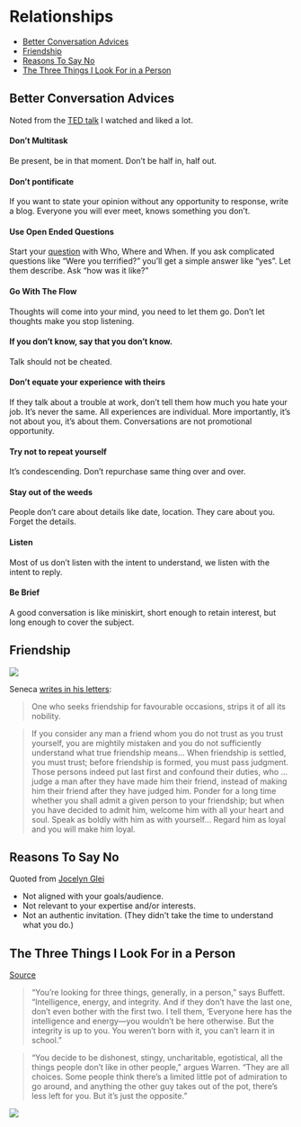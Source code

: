 # Relationships

* [Better Conversation Advices](#better-conversation-advices)
* [Friendship](#friendship)
* [Reasons To Say No](#reasons-to-say-no)
* [The Three Things I Look For in a Person](#the-three-things-i-look-for-in-a-person)

## Better Conversation Advices

Noted from the [TED talk](https://www.ted.com/talks/celeste_headlee_10_ways_to_have_a_better_conversation) I watched and liked a lot.

#### Don’t Multitask
Be present, be in that moment. Don’t be half in, half out.

#### Don’t pontificate
If you want to state your opinion without any opportunity to response, write a blog. Everyone you will ever meet, knows something you don’t.

#### Use Open Ended Questions
Start your [question]() with Who, Where and When. If you ask complicated questions like “Were you terrified?” you’ll get a simple answer like “yes”. Let them describe. Ask “how was it like?”

#### Go With The Flow
Thoughts will come into your mind, you need to let them go. Don’t let thoughts make you stop listening.

#### If you don’t know, say that you don’t know.
Talk should not be cheated.

#### Don’t equate your experience with theirs
If they talk about a trouble at work, don’t tell them how much you hate your job. It’s never the same. All experiences are individual. More importantly, it’s not about you, it’s about them. Conversations are not promotional opportunity.

#### Try not to repeat yourself
It’s condescending. Don’t repurchase same thing over and over.

#### Stay out of the weeds
People don’t care about details like date, location. They care about you. Forget the details.

#### Listen
Most of us don’t listen with the intent to understand, we listen with the intent to reply.

#### Be Brief
A good conversation is like miniskirt, short enough to retain interest, but long enough to cover the subject.

## Friendship

![](https://cldup.com/45jCK3YVWS.jpg)

Seneca [writes in his letters](https://www.brainpickings.org/2017/05/19/seneca-friendship/):

> One who seeks friendship for favourable occasions, strips it of all its nobility.

> If you consider any man a friend whom you do not trust as you trust yourself, you are mightily mistaken and you do not sufficiently understand what true friendship means… When friendship is settled, you must trust; before friendship is formed, you must pass judgment. Those persons indeed put last first and confound their duties, who … judge a man after they have made him their friend, instead of making him their friend after they have judged him. Ponder for a long time whether you shall admit a given person to your friendship; but when you have decided to admit him, welcome him with all your heart and soul. Speak as boldly with him as with yourself… Regard him as loyal and you will make him loyal.

## Reasons To Say No

Quoted from [Jocelyn Glei](https://twitter.com/jkglei/status/934103114566766594)

* Not aligned with your goals/audience.
* Not relevant to your expertise and/or interests.
* Not an authentic invitation. (They didn't take the time to understand what you do.)


## The Three Things I Look For in a Person

[Source](https://www.fs.blog/2013/05/warren-buffett-the-three-things-i-look-for-in-a-person/)


> “You’re looking for three things, generally, in a person,” says Buffett. “Intelligence, energy, and integrity. And if they don’t have the last one, don’t even bother with the first two. I tell them, ‘Everyone here has the intelligence and energy—you wouldn’t be here otherwise. But the integrity is up to you. You weren’t born with it, you can’t learn it in school.”

> “You decide to be dishonest, stingy, uncharitable, egotistical, all the things people don’t like in other people,” argues Warren. “They are all choices. Some people think there’s a limited little pot of admiration to go around, and anything the other guy takes out of the pot, there’s less left for you. But it’s just the opposite.”

![](https://www.fs.blog/wp-content/uploads/2013/09/Buffett-Three-Things-I-look-For.jpg)
